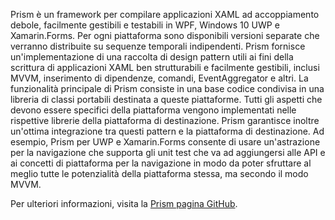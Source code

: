 ﻿Prism è un framework per compilare applicazioni XAML ad accoppiamento debole, facilmente gestibili e testabili in WPF, Windows 10 UWP e Xamarin.Forms. Per ogni piattaforma sono disponibili versioni separate che verranno distribuite su sequenze temporali indipendenti. Prism fornisce un'implementazione di una raccolta di design pattern utili ai fini della scrittura di applicazioni XAML ben strutturabili e facilmente gestibili, inclusi MVVM, inserimento di dipendenze, comandi, EventAggregator e altri. La funzionalità principale di Prism consiste in una base codice condivisa in una libreria di classi portabili destinata a queste piattaforme. Tutti gli aspetti che devono essere specifici della piattaforma vengono implementati nelle rispettive librerie della piattaforma di destinazione. Prism garantisce inoltre un'ottima integrazione tra questi pattern e la piattaforma di destinazione. Ad esempio, Prism per UWP e Xamarin.Forms consente di usare un'astrazione per la navigazione che supporta gli unit test che va ad aggiungersi alle API e ai concetti di piattaforma per la navigazione in modo da poter sfruttare al meglio tutte le potenzialità della piattaforma stessa, ma secondo il modo MVVM.

Per ulteriori informazioni, visita la [Prism pagina GitHub](https://github.com/PrismLibrary/Prism).
